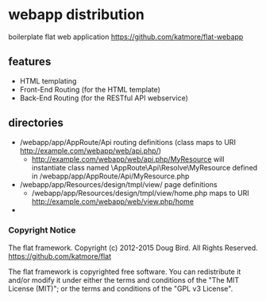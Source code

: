 # webapp distribution
boilerplate flat web application
https://github.com/katmore/flat-webapp

## features
 * HTML templating
 * Front-End Routing (for the HTML template) 
 * Back-End Routing (for the RESTful API webservice) 
 
## directories
 * /webapp/app/AppRoute/Api routing definitions (class maps to URI http://example.com/webapp/web/api.php/)
   * http://example.com/webapp/web/api.php/MyResource will instantiate class named \AppRoute\Api\Resolve\MyResource defined in /webapp/app/AppRoute/Api/MyResource.php
 * /webapp/app/Resources/design/tmpl/view/ page definitions
   * /webapp/app/Resources/design/tmpl/view/home.php maps to URI http://example.com/webapp/web/view.php/home
 * 

### Copyright Notice
The flat framework. 
Copyright (c) 2012-2015 Doug Bird. All Rights Reserved.
https://github.com/katmore/flat

The flat framework is copyrighted free software.
You can redistribute it and/or modify it under either the terms and conditions of the
"The MIT License (MIT)"; or the terms and conditions of the "GPL v3 License".
